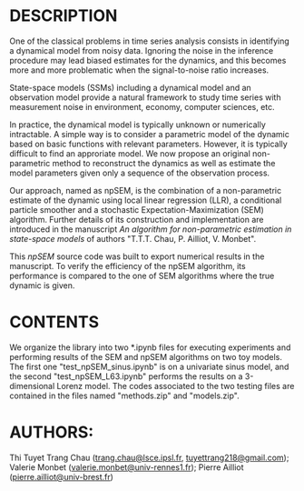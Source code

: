 # DESCRIPTION

One of the classical problems in time series analysis consists in identifying a dynamical model from noisy data. Ignoring the noise in the inference procedure may lead biased estimates for the dynamics, and this becomes more and more problematic when the signal-to-noise ratio increases.

State-space models (SSMs) including a dynamical model and an observation model provide a natural framework to study time series with measurement noise  in  environment, economy, computer sciences, etc.  

In practice, the dynamical model is typically unknown or numerically intractable. A simple way is to consider a parametric model of the dynamic based on basic functions with relevant parameters. However, it is typically difficult to find an approriate model. 
We now propose an original non-parametric method to reconstruct the dynamics as well as estimate the model parameters given only a sequence of the observation process.

Our approach, named as npSEM, is the combination of a non-parametric estimate of the dynamic using local linear regression (LLR), a conditional particle smoother and a stochastic Expectation-Maximization (SEM) algorithm. Further details of its construction and implementation are introduced in the manuscript *An algorithm for non-parametric estimation in state-space models* of authors "T.T.T. Chau, P. Ailliot, V. Monbet".

This *npSEM* source code was built to export numerical results in the manuscript. To verify the efficiency of the npSEM algorithm, its performance is compared to the one of SEM algorithms where the true dynamic is given.

# CONTENTS


We organize the library into two *.ipynb files for executing experiments and performing results of the SEM and npSEM algorithms on two toy models. The first one "test_npSEM_sinus.ipynb" is  on a univariate sinus model, and the second "test_npSEM_L63.ipynb" performs the results on a 3-dimensional Lorenz model. The codes associated to the two testing files are contained in the files named "methods.zip" and "models.zip". 


# AUTHORS:
Thi Tuyet Trang Chau (trang.chau@lsce.ipsl.fr, tuyettrang218@gmail.com); 
Valerie Monbet (valerie.monbet@univ-rennes1.fr); 
Pierre Ailliot (pierre.ailliot@univ-brest.fr)

